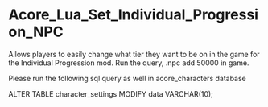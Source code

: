 # Acore_Lua_Set_Individual_Progression_NPC
Allows players to easily change what tier they want to be on in the game for the Individual Progression mod. Run the query, .npc add 50000 in game.

Please run the following sql query as well in acore_characters database

ALTER TABLE character_settings MODIFY data VARCHAR(10); 

